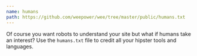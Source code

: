 ```yaml
---
name: humans
path: https://github.com/weepower/wee/tree/master/public/humans.txt
---
```


Of course you want robots to understand your site but what if humans take an interest? Use the `humans.txt` file to credit all your hipster tools and languages.
